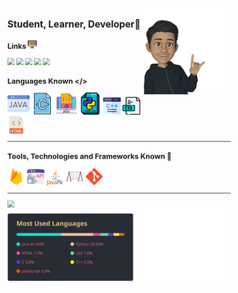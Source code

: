 <img width="200" align="right" src="icons/emoji.png">

## Student, Learner, Developer👋

### Links <img width=20 src="icons/website.png">
<a href="https://www.codewars.com/users/jayvakil"><img width=31 src="https://docs.codewars.com/logo.svg"></a>
<a href="https://twitter.com/JayVakil1"> <img width=30 src="https://image.similarpng.com/very-thumbnail/2020/06/Black-icon-Twitter-logo-transparent-PNG.png"></a>
<a href="https://www.instagram.com/jay._.vakil/"> <img width=30 src="https://image.flaticon.com/icons/png/512/174/174855.png"></a>
<a href="https://www.reddit.com/user/JayVakil"> <img width=30 src="https://www.iconpacks.net/icons/2/free-reddit-logo-icon-2436-thumb.png"></a>
<a href="https://www.linkedin.com/in/jay-vakil-bb1192204"> <img width=30 src="https://image.flaticon.com/icons/png/512/174/174857.png"></a>
<!--
**jayvakil-bc/jayvakil-bc** is a ✨ _special_ ✨ repository because its `README.md` (this file) appears on your GitHub profile.

Here are some ideas to get you started:

- 🔭 I’m currently working on ...
- 🌱 I’m currently learning ...
- 👯 I’m looking to collaborate on ...
- 🤔 I’m looking for help with ...
- 💬 Ask me about ...
- 📫 How to reach me: ...
- 😄 Pronouns: ...
- ⚡ Fun fact: ...
-->
### Languages Known </>
<img width=50 src="icons/java.png"> <img width=50 src="icons/c-document.png">   <img width=50 src="icons/3344325.png">   <img width=50 src="icons/file.png"> <img width=40 src="icons/c-.png"> <img width=40 src="icons/css-file-format.png"> <img width=40 src="icons/html.png"> 
<hr>

### Tools, Technologies and Frameworks Known 🧰
<img width=40 src="icons/firebase.png"> <img width=40 src="icons/api.png"> <img width=40 src="icons/file (1).png"> <img width=40 src="icons/swing.png"> <img width=40 src="icons/gg.png"> 

<hr>
<img align="center" src="https://www.codewars.com/users/jayvakil/badges/large">
<img align="center" src="icons/lang.svg"/> 

